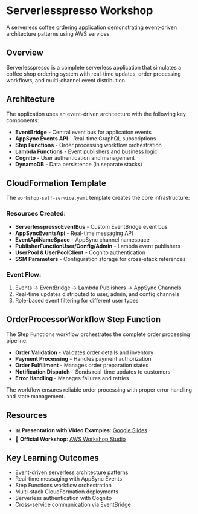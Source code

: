 # Serverlesspresso Workshop

A serverless coffee ordering application demonstrating event-driven architecture patterns using AWS services.

## Overview

Serverlesspresso is a complete serverless application that simulates a coffee shop ordering system with real-time updates, order processing workflows, and multi-channel event distribution.

## Architecture

The application uses an event-driven architecture with the following key components:

- **EventBridge** - Central event bus for application events
- **AppSync Events API** - Real-time GraphQL subscriptions
- **Step Functions** - Order processing workflow orchestration
- **Lambda Functions** - Event publishers and business logic
- **Cognito** - User authentication and management
- **DynamoDB** - Data persistence (in separate stacks)

## CloudFormation Template

The `workshop-self-service.yaml` template creates the core infrastructure:

### Resources Created:
- **ServerlesspressoEventBus** - Custom EventBridge event bus
- **AppSyncEventsApi** - Real-time messaging API
- **EventApiNameSpace** - AppSync channel namespace
- **PublisherFunctionUser/Config/Admin** - Lambda event publishers
- **UserPool & UserPoolClient** - Cognito authentication
- **SSM Parameters** - Configuration storage for cross-stack references

### Event Flow:
1. Events → EventBridge → Lambda Publishers → AppSync Channels
2. Real-time updates distributed to user, admin, and config channels
3. Role-based event filtering for different user types

## OrderProcessorWorkflow Step Function

The Step Functions workflow orchestrates the complete order processing pipeline:

- **Order Validation** - Validates order details and inventory
- **Payment Processing** - Handles payment authorization
- **Order Fulfillment** - Manages order preparation states
- **Notification Dispatch** - Sends real-time updates to customers
- **Error Handling** - Manages failures and retries

The workflow ensures reliable order processing with proper error handling and state management.

## Resources

- **📊 Presentation with Video Examples**: [Google Slides](https://docs.google.com/presentation/d/1qb1ofxJz_yd7UmhHos3cPPkjZHvlIgAn/edit?slide=id.p1)
- **🎯 Official Workshop**: [AWS Workshop Studio](https://catalog.workshops.aws/serverlesspresso/en-US)

## Key Learning Outcomes

- Event-driven serverless architecture patterns
- Real-time messaging with AppSync Events
- Step Functions workflow orchestration
- Multi-stack CloudFormation deployments
- Serverless authentication with Cognito
- Cross-service communication via EventBridge
